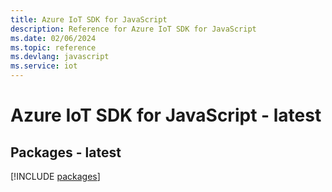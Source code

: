 ```yaml
---
title: Azure IoT SDK for JavaScript
description: Reference for Azure IoT SDK for JavaScript
ms.date: 02/06/2024
ms.topic: reference
ms.devlang: javascript
ms.service: iot
---
```

# Azure IoT SDK for JavaScript - latest
## Packages - latest
[!INCLUDE [packages](iot-index.md)]